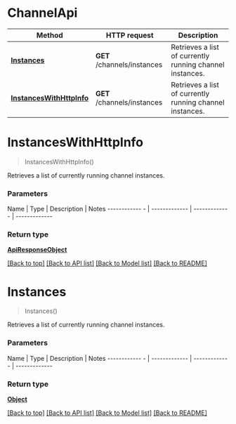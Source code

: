 # ChannelApi

Method | HTTP request | Description
------------ | ------------- | -------------
[**Instances**](ChannelApi.md#instances) | **GET** /channels/instances | Retrieves a list of currently running channel instances.
[**InstancesWithHttpInfo**](ChannelApi.md#instanceswithhttpinfo) | **GET** /channels/instances | Retrieves a list of currently running channel instances.


# **InstancesWithHttpInfo**
> InstancesWithHttpInfo()

Retrieves a list of currently running channel instances.

### Parameters

Name | Type | Description | Notes
------------ - | ------------- | ------------- | -------------


### Return type

[**ApiResponseObject**](../Responses/ApiResponseObject.md)

[[Back to top]](#) [[Back to API list]](../../../README.md#documentation-for-api-endpoints) [[Back to Model list]](../../../README.md#documentation-for-models) [[Back to README]](../../../README.md)

# **Instances**
> Instances()

Retrieves a list of currently running channel instances.

### Parameters

Name | Type | Description | Notes
------------ - | ------------- | ------------- | -------------


### Return type

[**Object**](../Model/Object.md)

[[Back to top]](#) [[Back to API list]](../../../README.md#documentation-for-api-endpoints) [[Back to Model list]](../../../README.md#documentation-for-models) [[Back to README]](../../../README.md)
